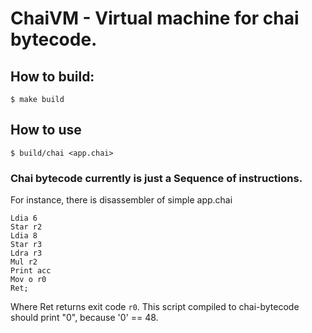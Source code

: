 # ChaiVM - Virtual machine for chai bytecode.
## How to build:
```shell
$ make build
```
## How to use
```shell
$ build/chai <app.chai>
```
### Chai bytecode currently is just a Sequence of instructions.
For instance, there is disassembler of simple app.chai
```
Ldia 6
Star r2
Ldia 8
Star r3
Ldra r3
Mul r2
Print acc
Mov o r0
Ret;
```
Where Ret returns exit code `r0`.
This script compiled to chai-bytecode should print "0", because '0' == 48.
